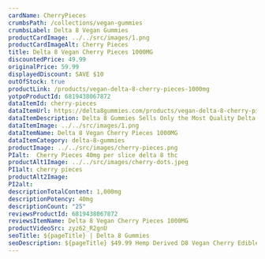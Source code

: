 ```yaml
---
cardName: CherryPieces
crumbsPath: /collections/vegan-gummies
crumbsLabel: Delta 8 Vegan Gummies
productCardImage: ../../src/images/1.png
productCardImageAlt: Cherry Pieces
title: Delta 8 Vegan Cherry Pieces 1000MG
discountedPrice: 49.99
originalPrice: 59.99
displayedDiscount: SAVE $10
outOfStock: true
productLink: /products/vegan-delta-8-cherry-pieces-1000mg
yotpoProductId: 6819438067872
dataItemId: cherry-pieces
dataItemUrl: https://delta8gummies.com/products/vegan-delta-8-cherry-pieces-1000mg
dataItemDescription: Delta 8 Gummies Sells Only the Most Quality Delta 8 THC Cherry Pieces Fully Formulated from Hemp. These products are 2018 Federal Farm Bill Legal.
dataItemImage: ../../src/images/1.png
dataItemName: Delta 8 Vegan Cherry Pieces 1000MG
dataItemCategory: delta-8-gummies
productImage: ../../src/images/cherry-pieces.png
PIalt:  Cherry Pieces 40mg per slice delta 8 thc 
productAlt1Image: ../../src/images/cherry-dots.jpeg
PI1alt: cherry pieces
productAlt2Image: 
PI2alt: 
descriptionTotalContent: 1,000mg
descriptionPotency: 40mg
descriptionCount: "25"
reviewsProductId: 6819438067872
reviewsItemName: Delta 8 Vegan Cherry Pieces 1000MG
productVideoSrc: zyz62_R2gnU
seoTitle: ${pageTitle} | Delta 8 Gummies
seoDescription: ${pageTitle} $49.99 Hemp Derived D8 Vegan Cherry Edibles. D8 CBD Edibles 2018 Fedral Farm Bill legal. Consume Delta 8 thc Cherry gummies Responsibly. 
---
```

